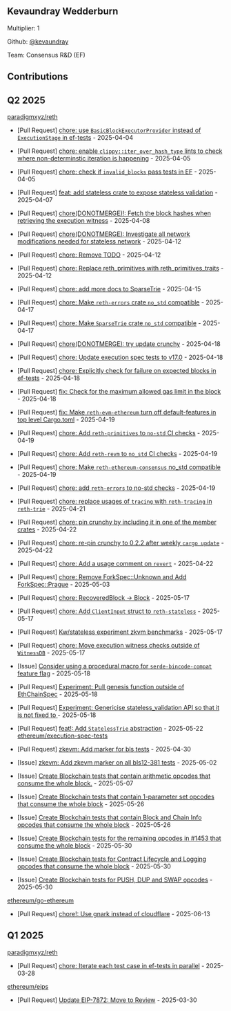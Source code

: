
## Kevaundray Wedderburn
Multiplier: 1

Github: [@kevaundray](https://github.com/kevaundray)

Team: Consensus R&D (EF)

## Contributions

## Q2 2025


[paradigmxyz/reth](https://github.com/paradigmxyz/reth)
* [Pull Request] [chore: use `BasicBlockExecutorProvider` instead of `ExecutionStage` in ef-tests](https://github.com/paradigmxyz/reth/pull/15542) - 2025-04-04
* [Pull Request] [chore: enable `clippy::iter_over_hash_type` lints to check where non-determinstic iteration is happening](https://github.com/paradigmxyz/reth/pull/15567) - 2025-04-05
* [Pull Request] [chore: check if `invalid_blocks` pass tests in EF](https://github.com/paradigmxyz/reth/pull/15564) - 2025-04-05
* [Pull Request] [feat: add stateless crate to expose stateless validation](https://github.com/paradigmxyz/reth/pull/15591) - 2025-04-07
* [Pull Request] [chore(DONOTMERGE)!:  Fetch the block hashes when retrieving the execution witness](https://github.com/paradigmxyz/reth/pull/15608) - 2025-04-08
* [Pull Request] [chore(DONOTMERGE): Investigate all network modifications needed for stateless network](https://github.com/paradigmxyz/reth/pull/15707) - 2025-04-12
* [Pull Request] [chore: Remove TODO](https://github.com/paradigmxyz/reth/pull/15706) - 2025-04-12
* [Pull Request] [chore: Replace reth_primitives with reth_primitives_traits](https://github.com/paradigmxyz/reth/pull/15704) - 2025-04-12
* [Pull Request] [chore: add more docs to SparseTrie](https://github.com/paradigmxyz/reth/pull/15750) - 2025-04-15
* [Pull Request] [chore: Make `reth-errors` crate `no_std` compatible](https://github.com/paradigmxyz/reth/pull/15790) - 2025-04-17
* [Pull Request] [chore: Make `SparseTrie` crate `no_std` compatible](https://github.com/paradigmxyz/reth/pull/15786) - 2025-04-17
* [Pull Request] [chore(DONOTMERGE): try update crunchy](https://github.com/paradigmxyz/reth/pull/15812) - 2025-04-18
* [Pull Request] [chore: Update execution spec tests to v17.0](https://github.com/paradigmxyz/reth/pull/15809) - 2025-04-18
* [Pull Request] [chore: Explicitly check for failure on expected blocks in ef-tests](https://github.com/paradigmxyz/reth/pull/15803) - 2025-04-18
* [Pull Request] [fix: Check for the maximum allowed gas limit in the block](https://github.com/paradigmxyz/reth/pull/15800) - 2025-04-18
* [Pull Request] [fix: Make `reth-evm-ethereum` turn off default-features in top level Cargo.toml](https://github.com/paradigmxyz/reth/pull/15825) - 2025-04-19
* [Pull Request] [chore: Add `reth-primitives` to `no-std` CI checks](https://github.com/paradigmxyz/reth/pull/15823) - 2025-04-19
* [Pull Request] [chore: Add `reth-revm` to `no_std` CI checks](https://github.com/paradigmxyz/reth/pull/15822) - 2025-04-19
* [Pull Request] [chore: Make `reth-ethereum-consensus` no_std compatible](https://github.com/paradigmxyz/reth/pull/15821) - 2025-04-19
* [Pull Request] [chore: add `reth-errors` to no-std checks](https://github.com/paradigmxyz/reth/pull/15815) - 2025-04-19
* [Pull Request] [chore: replace usages of `tracing` with `reth-tracing` in `reth-trie`](https://github.com/paradigmxyz/reth/pull/15834) - 2025-04-21
* [Pull Request] [chore: pin crunchy by including it in one of the member crates](https://github.com/paradigmxyz/reth/pull/15854) - 2025-04-22
* [Pull Request] [chore: re-pin crunchy to 0.2.2 after weekly `cargo update`](https://github.com/paradigmxyz/reth/pull/15846) - 2025-04-22
* [Pull Request] [chore: Add a usage comment on `revert`](https://github.com/paradigmxyz/reth/pull/15844) - 2025-04-22

* [Pull Request] [chore: Remove ForkSpec::Unknown and Add ForkSpec::Prague](https://github.com/paradigmxyz/reth/pull/16055) - 2025-05-03
* [Pull Request] [chore: RecoveredBlock -> Block](https://github.com/paradigmxyz/reth/pull/16321) - 2025-05-17
* [Pull Request] [chore: Add `ClientInput` struct to `reth-stateless`](https://github.com/paradigmxyz/reth/pull/16320) - 2025-05-17
* [Pull Request] [Kw/stateless experiment zkvm benchmarks](https://github.com/paradigmxyz/reth/pull/16319) - 2025-05-17
* [Pull Request] [chore: Move execution witness checks outside of `WitnessDB`](https://github.com/paradigmxyz/reth/pull/16318) - 2025-05-17
* [Issue] [Consider using a procedural macro for `serde-bincode-compat` feature flag](https://github.com/paradigmxyz/reth/issues/16330) - 2025-05-18
* [Pull Request] [Experiment: Pull genesis function outside of EthChainSpec](https://github.com/paradigmxyz/reth/pull/16329) - 2025-05-18
* [Pull Request] [Experiment: Genericise stateless_validation API so that it is not fixed to ](https://github.com/paradigmxyz/reth/pull/16328) - 2025-05-18
* [Pull Request] [feat!: Add `StatelessTrie` abstraction](https://github.com/paradigmxyz/reth/pull/16419) - 2025-05-22
[ethereum/execution-spec-tests](https://github.com/ethereum/execution-spec-tests)
* [Pull Request] [zkevm: Add marker for bls tests](https://github.com/ethereum/execution-spec-tests/pull/1514) - 2025-04-30
* [Issue] [zkevm: Add zkevm marker on all bls12-381 tests](https://github.com/ethereum/execution-spec-tests/issues/1527) - 2025-05-02
* [Issue] [Create Blockchain tests that contain arithmetic opcodes that consume the whole block.](https://github.com/ethereum/execution-spec-tests/issues/1571) - 2025-05-07
* [Issue] [Create Blockchain tests that contain 1-parameter set opcodes that consume the whole block](https://github.com/ethereum/execution-spec-tests/issues/1657) - 2025-05-26
* [Issue] [Create Blockchain tests that contain Block and Chain Info opcodes that consume the whole block](https://github.com/ethereum/execution-spec-tests/issues/1651) - 2025-05-26
* [Issue] [Create Blockchain tests for the remaining opcodes in #1453 that consume the whole block](https://github.com/ethereum/execution-spec-tests/issues/1690) - 2025-05-30
* [Issue] [Create Blockchain tests for Contract Lifecycle and Logging opcodes that consume the whole block](https://github.com/ethereum/execution-spec-tests/issues/1689) - 2025-05-30
* [Issue] [Create Blockchain tests for PUSH, DUP and SWAP opcodes](https://github.com/ethereum/execution-spec-tests/issues/1687) - 2025-05-30

[ethereum/go-ethereum](https://github.com/ethereum/go-ethereum)
* [Pull Request] [chore!: Use gnark instead of cloudflare](https://github.com/ethereum/go-ethereum/pull/32024) - 2025-06-13
## Q1 2025

[paradigmxyz/reth](https://github.com/paradigmxyz/reth)
* [Pull Request] [chore: Iterate each test case in ef-tests in parallel](https://github.com/paradigmxyz/reth/pull/15368) - 2025-03-28

[ethereum/eips](https://github.com/ethereum/eips)
* [Pull Request] [Update EIP-7872: Move to Review](https://github.com/ethereum/EIPs/pull/9566) - 2025-03-30
